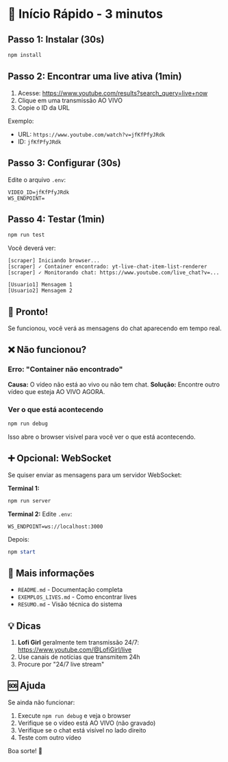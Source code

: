 # 🚀 Início Rápido - 3 minutos

## Passo 1: Instalar (30s)
```powershell
npm install
```

## Passo 2: Encontrar uma live ativa (1min)

1. Acesse: https://www.youtube.com/results?search_query=live+now
2. Clique em uma transmissão AO VIVO
3. Copie o ID da URL

Exemplo:
- URL: `https://www.youtube.com/watch?v=jfKfPfyJRdk`
- ID: `jfKfPfyJRdk`

## Passo 3: Configurar (30s)

Edite o arquivo `.env`:
```env
VIDEO_ID=jfKfPfyJRdk
WS_ENDPOINT=
```

## Passo 4: Testar (1min)

```powershell
npm run test
```

Você deverá ver:
```
[scraper] Iniciando browser...
[scraper] ✓ Container encontrado: yt-live-chat-item-list-renderer
[scraper] ✓ Monitorando chat: https://www.youtube.com/live_chat?v=...

[Usuario1] Mensagem 1
[Usuario2] Mensagem 2
```

## 🎉 Pronto!

Se funcionou, você verá as mensagens do chat aparecendo em tempo real.

## ❌ Não funcionou?

### Erro: "Container não encontrado"
**Causa:** O vídeo não está ao vivo ou não tem chat.
**Solução:** Encontre outro vídeo que esteja AO VIVO AGORA.

### Ver o que está acontecendo
```powershell
npm run debug
```

Isso abre o browser visível para você ver o que está acontecendo.

## ➕ Opcional: WebSocket

Se quiser enviar as mensagens para um servidor WebSocket:

**Terminal 1:**
```powershell
npm run server
```

**Terminal 2:**
Edite `.env`:
```env
WS_ENDPOINT=ws://localhost:3000
```

Depois:
```powershell
npm start
```

## 📖 Mais informações

- `README.md` - Documentação completa
- `EXEMPLOS_LIVES.md` - Como encontrar lives
- `RESUMO.md` - Visão técnica do sistema

## 💡 Dicas

1. **Lofi Girl** geralmente tem transmissão 24/7: https://www.youtube.com/@LofiGirl/live
2. Use canais de notícias que transmitem 24h
3. Procure por "24/7 live stream"

## 🆘 Ajuda

Se ainda não funcionar:
1. Execute `npm run debug` e veja o browser
2. Verifique se o vídeo está AO VIVO (não gravado)
3. Verifique se o chat está visível no lado direito
4. Teste com outro vídeo

Boa sorte! 🎊
